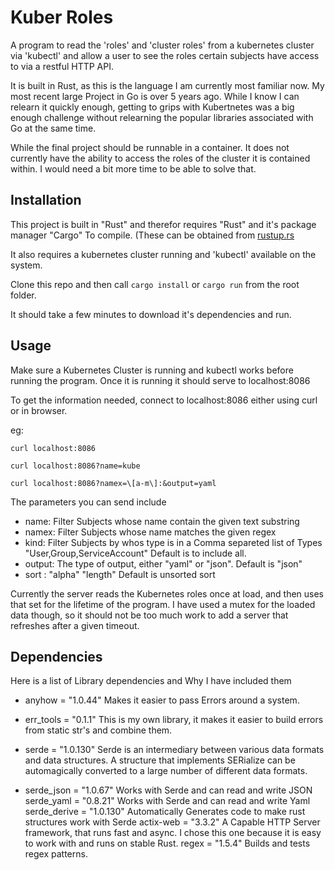Kuber Roles
==========

A program to read the 'roles' and 'cluster roles' from a kubernetes cluster via 'kubectl' and allow a user to see the roles certain subjects have access to via a restful HTTP API.

It is built in Rust, as this is the language I am currently most familiar now. My most recent large Project in Go is over 5 years ago.  While I know I can relearn it quickly enough, getting to grips with Kubertnetes was a big enough challenge without relearning the popular libraries associated with Go at the same time.

While the final project should be runnable in a container.  It does not currently have the ability to access the roles of the cluster it is contained within. I would need a bit more time to be able to solve that.


Installation
-----------

This project is built in "Rust" and therefor requires "Rust" and it's package manager "Cargo" To compile. (These can be obtained from [rustup.rs](https://rustup.rs/)

It also requires a kubernetes cluster running and 'kubectl' available on the system.

Clone this repo and then call ```cargo install``` or ```cargo run``` from the root folder.

It should take a few minutes to download it's dependencies and run.

Usage
-----

Make sure a Kubernetes Cluster is running and kubectl works before running the program.  Once it is running it should serve to localhost:8086

To get the information needed, connect to localhost:8086 either using curl or in browser.

eg: 

```curl localhost:8086```

```curl localhost:8086?name=kube```

```curl localhost:8086?namex=\[a-m\]:&output=yaml```

The parameters you can send include
*    name: Filter Subjects whose name contain the given text substring
*    namex: Filter Subjects whose name matches the given regex
*    kind: Filter Subjects by whos type is in a Comma separeted list of Types "User,Group,ServiceAccount"
        Default is to include all.
*    output: The type of output, either "yaml" or "json". Default is "json"
*    sort : "alpha" "length" Default is unsorted sort



Currently the server reads the Kubernetes roles once at load, and then uses that set for the lifetime of the program.  I have used a mutex for the loaded data though, so it should not be too much work to add a server that refreshes after a given timeout.



Dependencies
------------

Here is a list of Library dependencies and Why I have included them

* anyhow = "1.0.44"
    Makes it easier to pass Errors around a system.
* err_tools = "0.1.1"
    This is my own library, it makes it easier to build errors from static str's and combine them.

* serde = "1.0.130"
    Serde is an intermediary between various data formats and data structures. A structure that implements SERialize can be automagically converted to a large number of different data formats.

* serde_json = "1.0.67"
    Works with Serde and can read and write JSON
serde_yaml = "0.8.21"
    Works with Serde and can read and write Yaml
serde_derive = "1.0.130"
    Automatically Generates code to make rust structures work with Serde
actix-web = "3.3.2"
    A Capable HTTP Server framework, that runs fast and async.  I chose this one because it is easy to work with and runs on stable Rust.
regex = "1.5.4"
    Builds and tests regex patterns.







